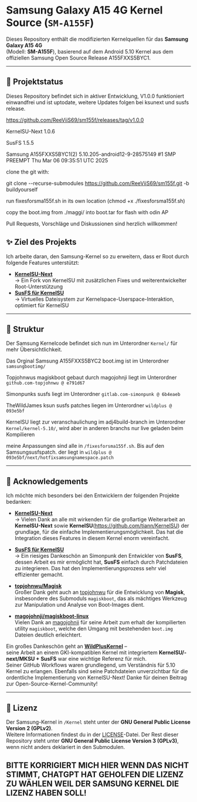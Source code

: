 # Samsung Galaxy A15 4G Kernel Source (`SM-A155F`)

Dieses Repository enthält die modifizierten Kernelquellen für das **Samsung Galaxy A15 4G**  
(Modell: **SM-A155F**), basierend auf dem Android 5.10 Kernel aus dem offiziellen Samsung Open Source Release A155FXXS5BYC1.

---

## 🧪 Projektstatus

Dieses Repository befindet sich in aktiver Entwicklung, V1.0.0 funktioniert einwandfrei und ist uptodate, weitere Updates folgen bei ksunext und susfs release.  

https://github.com/ReeViiS69/sm155f/releases/tag/v1.0.0

KernelSU-Next 1.0.6

SusFS 1.5.5

Samsung A155FXXS5BYC1(2) 
5.10.205-android12-9-28575149 #1 SMP PREEMPT Thu Mar 06 09:35:51 UTC 2025

clone the git with:

git clone --recurse-submodules https://github.com/ReeViiS69/sm155f.git -b buildyourself

run fixesforsma155f.sh in its own location (chmod +x ./fixesforsma155f.sh)

copy the boot.img from ./maggi/ into boot.tar for flash with odin AP


Pull Requests, Vorschläge und Diskussionen sind herzlich willkommen!

## ✨ Ziel des Projekts

Ich arbeite daran, den Samsung-Kernel so zu erweitern, dass er Root durch folgende Features unterstützt:

- **[KernelSU-Next](https://github.com/KernelSU-Next/KernelSU-Next/releases)**  
  → Ein Fork von KernelSU mit zusätzlichen Fixes und weiterentwickelter Root-Unterstützung
- **[SusFS für KernelSU](https://gitlab.com/simonpunk/susfs4ksu/-/tree/gki-android12-5.10?ref_type=heads)**  
  → Virtuelles Dateisystem zur Kernelspace-Userspace-Interaktion, optimiert für KernelSU

---

## 🧱 Struktur

Der Samsung Kernelcode befindet sich nun im Unterordner `Kernel/` für mehr Übersichtlichkeit.

Das Orginal Samsung A155FXXS5BYC2 boot.img ist im Unterordner `samsungbootimg/`

Topjohnwus magiskboot gebaut durch magojohnji liegt im Unterordner `github.com-topjohnwu @ e791d67`

Simonpunks susfs liegt im Unterordner `gitlab.com-simonpunk @ 6b4eaeb`

TheWildJames ksun susfs patches liegen im Unterordner `wildplus @ 093e5bf`

KernelSU liegt zur veranschaulichung im adj4build-branch im Unterordner `Kernel/kernel-5.10/`, wird aber in anderen branchs nur live geladen beim Kompilieren

meine Anpassungen sind alle in `/fixesforsma155f.sh`. Bis auf den Samsungsusfspatch. der liegt in `wildplus @ 093e5bf/next/hotfixsamsungnamespace.patch`

---

## 🙏 Acknowledgements

Ich möchte mich besonders bei den Entwicklern der folgenden Projekte bedanken:

- **[KernelSU-Next](https://github.com/KernelSU-Next/KernelSU-Next/releases)**  
  → Vielen Dank an alle mit wirkenden für die großartige Weiterarbeit an **KernelSU-Next** sowie **KernelSU**(https://github.com/tiann/KernelSU) der grundlage, für die einfache Implementierungsmöglichkeit. Das hat die Integration dieses Features in diesem Kernel enorm vereinfacht.

- **[SusFS für KernelSU](https://gitlab.com/simonpunk/susfs4ksu/-/tree/gki-android12-5.10?ref_type=heads)**  
  → Ein riesiges Dankeschön an Simonpunk den Entwickler von **SusFS**, dessen Arbeit es mir ermöglicht hat, **SusFS** einfach durch Patchdateien zu integrieren. Das hat den Implementierungsprozess sehr viel effizienter gemacht.

- [**topjohnwu/Magisk**](https://github.com/topjohnwu/Magisk)  
  Großer Dank geht auch an [topjohnwu](https://github.com/topjohnwu) für die Entwicklung von **Magisk**, insbesondere des Submoduls `magiskboot`, das als mächtiges Werkzeug zur Manipulation und Analyse von Boot-Images dient.

- [**magojohnji/magiskboot-linux**](https://github.com/magojohnji/magiskboot-linux)  
  Vielen Dank an [magojohnji](https://github.com/magojohnji) für seine Arbeit zum erhalt der kompilierten utility `magiskboot`, welche den Umgang mit bestehenden `boot.img` Dateien deutlich erleichtert.

Ein großes Dankeschön geht an **[WildPlusKernel](https://github.com/WildPlusKernel/GKI_KernelSU_SUSFS)** –  
seine Arbeit an einem GKI-kompatiblen Kernel mit integriertem **KernelSU/-next/MKSU + SusFS** war eine wichtige Referenz für mich.  
Seiner GitHub Workflows waren grundlegend, um Verständnis für 5.10 Kernel zu erlangen. 
Ebenfalls sind seine Patchdateien unverzichtbar für die ordentliche Implementierung von KernelSU-Next! 
Danke für deinen Beitrag zur Open-Source-Kernel-Community!

---

## 📜 Lizenz

Der Samsung-Kernel in `/Kernel` steht unter der **GNU General Public License Version 2 (GPLv2)**.  
Weitere Informationen findest du in der [LICENSE](./LICENSE)-Datei.
Der Rest dieser Repository steht unter **GNU General Public License Version 3 (GPLv3)**, wenn nicht anders deklariert in den Submodulen.

BITTE KORRIGIERT MICH HIER WENN DAS NICHT STIMMT, CHATGPT HAT GEHOLFEN DIE LIZENZ ZU WÄHLEN WEIL DER SAMSUNG KERNEL DIE LIZENZ HABEN SOLL!
---


